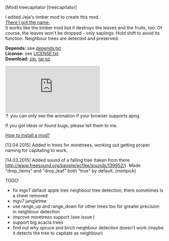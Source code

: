 [Mod] treecapitator [treecapitator]

I edited Jeja's timber mod to create this mod.  
[There I got the name.](http://www.minecraftforum.net/topic/1009577-147-daftpvfs-mods-treecapitator-ingameinfo-crystalwing-startinginv-floatingruins/)  
It works like the timber mod but it destroys the leaves and the fruits, too. Of course, the leaves won't be dropped - only saplings. Hold shift to avoid its function. Neighbour trees are detected and preserved.

**Depends:** see [depends.txt](https://raw.githubusercontent.com/HybridDog/treecapitator/master/depends.txt)  
**License:** see [LICENSE.txt](https://raw.githubusercontent.com/HybridDog/treecapitator/master/LICENSE.txt)  
**Download:** [zip](https://github.com/HybridDog/treecapitator/archive/master.zip), [tar.gz](https://github.com/HybridDog/treecapitator/archive/master.tar.gz)

![I'm a screenshot!](https://forum.minetest.net/download/file.php?id=571)  
↑ you can only see the animation if your browser supports apng

If you got ideas or found bugs, please tell them to me.

[How to install a mod?](http://wiki.minetest.net/Installing_Mods)


[13.04.2015] Added in trees for moretrees, working out getting proper naming for capitating to work.

﻿[14.03.2015] Added sound of a falling tree (taken from there http://www.freesound.org/people/ecfike/sounds/139952/). Made "drop_items" and "drop_leaf" both "true" by default. (mintpick)

TODO:
* fix mgv7 default apple tree neighbour tree detection, there sometimes is a sheet removed
* mgv7 jungletree
* use range_up and range_down for other trees too for greater precision in neighbour detection
* improve moretrees support (see issue )
* support big acacia trees
* find out why spruce and birch neighbour detection doesn't work (maybe it detects the tree to capitate as neighbour)